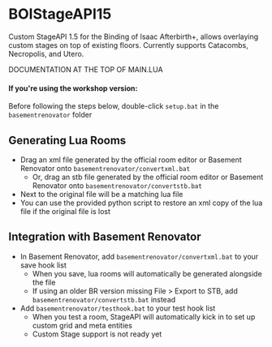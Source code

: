 # BOIStageAPI15
Custom StageAPI 1.5 for the Binding of Isaac Afterbirth+, allows overlaying custom stages on top of existing floors.
Currently supports Catacombs, Necropolis, and Utero.

DOCUMENTATION AT THE TOP OF MAIN.LUA

#### If you're using the workshop version:
Before following the steps below, double-click `setup.bat` in the `basementrenovator` folder

## Generating Lua Rooms
  - Drag an xml file generated by the official room editor or Basement Renovator onto `basementrenovator/convertxml.bat`
    - Or, drag an stb file generated by the official room editor or Basement Renovator onto `basementrenovator/convertstb.bat`
  - Next to the original file will be a matching lua file
  - You can use the provided python script to restore an xml copy of the lua file if the original file is lost

## Integration with Basement Renovator
  - In Basement Renovator, add `basementrenovator/convertxml.bat` to your save hook list
    - When you save, lua rooms will automatically be generated alongside the file
    - If using an older BR version missing File > Export to STB, add `basementrenovator/convertstb.bat` instead
  - Add `basementrenovator/testhook.bat` to your test hook list
    - When you test a room, StageAPI will automatically kick in to set up custom grid and meta entities
    - Custom Stage support is not ready yet
